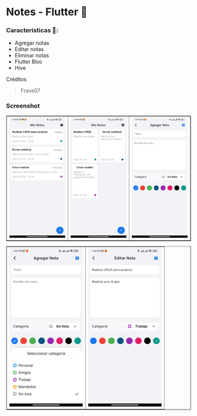 # Notes - Flutter 📔


### Características 💢:
- Agregar notas
- Editar notas
- Eliminar notas
- Flutter Bloc
- Hive

Créditos
> Frave07

### Screenshot
<table border>
    <tr>
        <td><img src="./screenshot/5.jpeg" alt="" width="200"></td>
        <td><img src="./screenshot/4.jpeg" alt="" width="200"></td>
        <td><img src="./screenshot/3.jpeg" alt="" width="200"></td>
    <tr>
</table>

<table border>
    <tr>
        <td><img src="./screenshot/2.jpeg" alt="" width="200"></td>
        <td><img src="./screenshot/1.jpeg" alt="" width="200"></td>
    <tr>
</table>